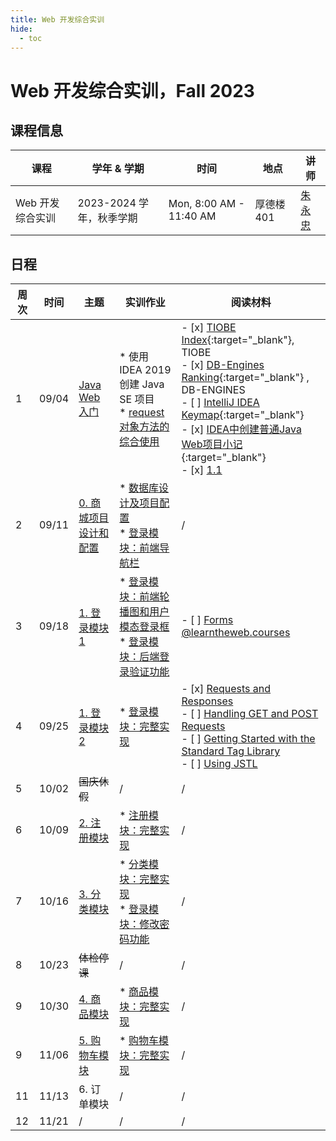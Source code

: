 ```yaml
---
title: Web 开发综合实训
hide:
  - toc
---
```


# Web 开发综合实训，Fall 2023

## 课程信息

| 课程             | 学年 & 学期              | 时间                    | 地点       | 讲师                                         |
| ---------------- | ------------------------ | ----------------------- | ---------- | -------------------------------------------- |
| Web 开发综合实训 | 2023-2024 学年，秋季学期 | Mon, 8:00 AM - 11:40 AM | 厚德楼 401 | [朱永忠](https://www.cnblogs.com/beast-king) |

## 日程

| 周次 | 时间  | 主题                                                       | 实训作业                                                     | 阅读材料                                                     |
| ---- | ----- | ---------------------------------------------------------- | ------------------------------------------------------------ | ------------------------------------------------------------ |
| 1    | 09/04 | [Java Web 入门](./notes/2023-09-04-note1/note1.md)         | * 使用 IDEA 2019 创建 Java SE 项目<br />* [request 对象方法的综合使用](./assignments/assign1/assign1-2.pdf) | - [x] [TIOBE Index](https://www.tiobe.com/tiobe-index/){:target="_blank"}, TIOBE<br />- [x] [DB-Engines Ranking](https://db-engines.com/en/ranking){:target="_blank"} , DB-ENGINES<br />- [ ] [IntelliJ IDEA Keymap](https://resources.jetbrains.com/storage/products/intellij-idea/docs/IntelliJIDEA_ReferenceCard.pdf){:target="_blank"}<br />- [x] [IDEA中创建普通Java Web项目小记](https://www.cnblogs.com/beast-king/p/14458378.html){:target="_blank"}<br />- [x] [1.1](https://joshhug.gitbooks.io/hug61b/content/chap1/chap11.html) |
| 2    | 09/11 | [0. 商城项目设计和配置](./notes/2023-09-11-note2/note2.md) | * [数据库设计及项目配置](./assignments/assign2/assign2-1.pdf)<br />* [登录模块：前端导航栏](./assignments/assign2/assign2-2.pdf) | /                                                            |
| 3    | 09/18 | [1. 登录模块 1](./notes/2023-09-18-note3/note3.md)         | * [登录模块：前端轮播图和用户模态登录框](./assignments/assign3/assign3-1.pdf)<br />* [登录模块：后端登录验证功能](./assignments/assign3/assign3-2.pdf) | - [ ] [Forms @learntheweb.courses](https://learntheweb.courses/topics/forms/) |
| 4    | 09/25 | [1. 登录模块 2](./notes/2023-09-25-note4/note4.md)         | * [登录模块：完整实现](./assignments/assign4/assign4.pdf)    | - [x] [Requests and Responses](https://www.cs.fsu.edu/~jtbauer/cis3931/tutorial/servlets/client-interaction/req-res.html)<br />- [ ] [Handling GET and POST Requests](https://www.cs.fsu.edu/~jtbauer/cis3931/tutorial/servlets/client-interaction/http-methods.html)<br />- [ ] [Getting Started with the Standard Tag Library](https://svn.ssec.wisc.edu/repos/APSPS/tags/B6/SPS/LIB/faces/JSTL/jakarta-taglibs-standard-1.1.2/doc/GettingStarted.html)<br />- [ ] [Using JSTL](https://faculty.cs.byu.edu/~rodham/cs462/BookCodeExamples/j2eetutorial14/doc/JSTL3.html) |
| 5    | 10/02 | ~~国庆休假~~                                               | /                                                            | /                                                            |
| 6    | 10/09 | [2. 注册模块](./notes/2023-10-09-note5/note5.md)           | * [注册模块：完整实现](./assignments/assign5/assign5.pdf)    | /                                                            |
| 7    | 10/16 | [3. 分类模块](./notes/2023-10-16-note6/note6.md)           | * [分类模块：完整实现](./assignments/assign6/assign6-1.pdf)<br />* [登录模块：修改密码功能](./assignments/assign6/assign6-2.pdf) | /                                                            |
| 8    | 10/23 | ~~体检停课~~                                               | /                                                            | /                                                            |
| 9    | 10/30 | [4. 商品模块](./notes/2023-10-30-note7/note7.md)           | * [商品模块：完整实现](./assignments/assign7/assign7.pdf)    | /                                                            |
| 9    | 11/06 | [5. 购物车模块](./notes/2023-11-06-note8/note8.md)         | * [购物车模块：完整实现](./assignments/assign8/assign8.pdf)<br /> | /                                                            |
| 11   | 11/13 | 6. 订单模块                                                | /                                                            | /                                                            |
| 12   | 11/21 | /                                                          | /                                                            | /                                                            |
